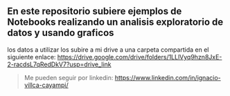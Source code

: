 ## En este repositorio subiere ejemplos de Notebooks realizando un analisis exploratorio de datos y usando graficos
los datos a utilizar los subire a mi drive a una carpeta compartida en el siguiente enlace:
https://drive.google.com/drive/folders/1LLlVyq9hzn8JxE-2-racdsL7qRedDkV7?usp=drive_link
> Me pueden seguir por linkedin:
https://www.linkedin.com/in/ignacio-villca-cayampi/
